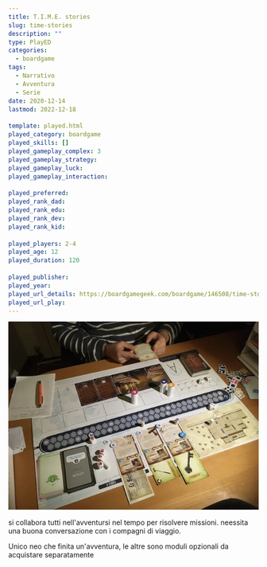 ```yaml
---
title: T.I.M.E. stories
slug: time-stories
description: ""
type: PlayED
categories:
  - boardgame
tags:
  - Narrativo
  - Avventura
  - Serie
date: 2020-12-14
lastmod: 2022-12-18

template: played.html
played_category: boardgame
played_skills: []
played_gameplay_complex: 3
played_gameplay_strategy:
played_gameplay_luck:
played_gameplay_interaction:

played_preferred:
played_rank_dad: 
played_rank_edu:
played_rank_dev:
played_rank_kid: 

played_players: 2-4
played_age: 12
played_duration: 120

played_publisher: 
played_year: 
played_url_details: https://boardgamegeek.com/boardgame/146508/time-stories
played_url_play: 
---
```


![](img/time_stories.webp)


si collabora tutti nell'avventursi nel tempo per risolvere missioni. neessita una buona conversazione con i compagni di viaggio.

Unico neo che finita un'avventura, le altre sono moduli opzionali da acquistare separatamente
